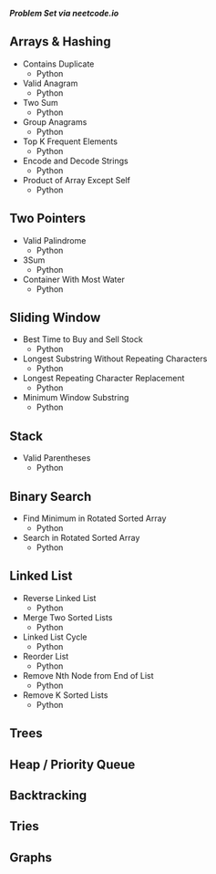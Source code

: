 **_Problem Set via neetcode.io_**

## Arrays & Hashing

- Contains Duplicate
  - Python
- Valid Anagram
  - Python
- Two Sum
  - Python
- Group Anagrams
  - Python
- Top K Frequent Elements
  - Python
- Encode and Decode Strings
  - Python
- Product of Array Except Self
  - Python

## Two Pointers

- Valid Palindrome
  - Python
- 3Sum
  - Python
- Container With Most Water
  - Python

## Sliding Window

- Best Time to Buy and Sell Stock
  - Python
- Longest Substring Without Repeating Characters
  - Python
- Longest Repeating Character Replacement
  - Python
- Minimum Window Substring
  - Python

## Stack

- Valid Parentheses
  - Python

## Binary Search

- Find Minimum in Rotated Sorted Array
  - Python
- Search in Rotated Sorted Array
  - Python

## Linked List

- Reverse Linked List
  - Python
- Merge Two Sorted Lists
  - Python
- Linked List Cycle
  - Python
- Reorder List
  - Python
- Remove Nth Node from End of List
  - Python
- Remove K Sorted Lists
  - Python

## Trees

## Heap / Priority Queue

## Backtracking

## Tries

## Graphs
